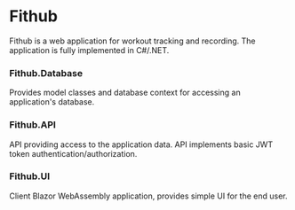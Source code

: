 # Fithub

Fithub is a web application for workout tracking and recording. The application is fully implemented in C#/.NET.

### Fithub.Database

Provides model classes and database context for accessing an application's database.

### Fithub.API

API providing access to the application data. API implements basic JWT token authentication/authorization.

### Fithub.UI

Client Blazor WebAssembly application, provides simple UI for the end user.
